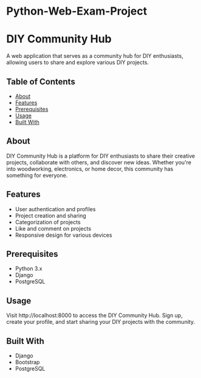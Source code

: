 # Python-Web-Exam-Project

# DIY Community Hub

A web application that serves as a community hub for DIY enthusiasts, allowing users to share and explore various DIY projects.

## Table of Contents

- [About](#about)
- [Features](#features)
- [Prerequisites](#prerequisites)
- [Usage](#usage)
- [Built With](#built-with)

## About

DIY Community Hub is a platform for DIY enthusiasts to share their creative projects, collaborate with others, and discover new ideas. Whether you're into woodworking, electronics, or home decor, this community has something for everyone.

## Features

- User authentication and profiles
- Project creation and sharing
- Categorization of projects
- Like and comment on projects
- Responsive design for various devices

## Prerequisites

- Python 3.x
- Django
- PostgreSQL

## Usage

Visit http://localhost:8000 to access the DIY Community Hub. Sign up, create your profile, and start sharing your DIY projects with the community.

## Built With
- Django
- Bootstrap
- PostgreSQL
